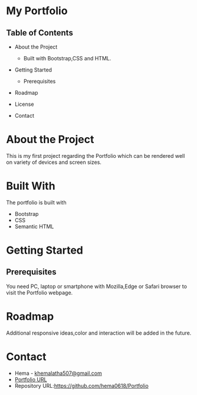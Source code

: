 <!--Headings-->
# My Portfolio

## Table of Contents
* About the Project
  * Built with Bootstrap,CSS and HTML.

* Getting Started
  * Prerequisites
  
  
* Roadmap
  
* License
  
* Contact
   
# About the Project
This is my first project regarding the Portfolio which can be rendered well on variety of devices and screen sizes. 

# Built With

The portfolio is built with 
* Bootstrap
* CSS 
* Semantic HTML

# Getting Started

## Prerequisites

You need PC, laptop or smartphone with Mozilla,Edge or Safari browser to visit the Portfolio webpage.

# Roadmap
Additional responsive ideas,color and interaction will be added in the future.

# Contact
* Hema - khemalatha507@gmail.com
* [Portfolio URL](https://hema0618.github.io/Portfolio/ "Portfolio URL")
* Repository URL:https://github.com/hema0618/Portfolio







